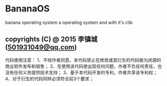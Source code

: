 # BananaOS
banana operating system
a operating system and with it's clib
## copyrights (C) @ 2015 李镇城 (501931049@qq.com)
代码使用注意： 1、不经作者同意，本代码禁止在修改或其衍生的代码做为闭源的商业软件发布和销售； 2、在使用该代码使出现任何问题，作者不负任何责任，也没有任何义务提供技术支持； 3、基于本代码开发的专利，作者共享该专利权； 4、对于衍生的代码同样必须符合前3个要求；

